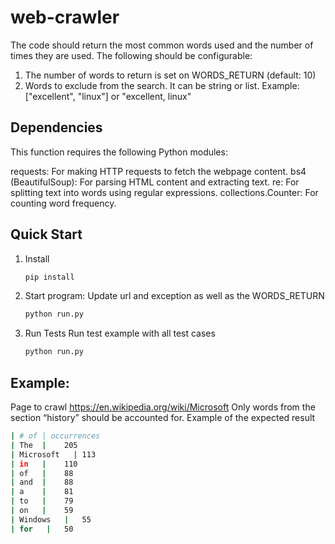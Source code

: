 # web-crawler

The code should return the most common words used and the number of times they are used. The following should be configurable:
1. The number of words to return is set on WORDS_RETURN (default: 10)
2. Words to exclude from the search. It can be string or list. Example: ["excellent", "linux"] or "excellent, linux"

## Dependencies

This function requires the following Python modules:

requests: For making HTTP requests to fetch the webpage content.
bs4 (BeautifulSoup): For parsing HTML content and extracting text.
re: For splitting text into words using regular expressions.
collections.Counter: For counting word frequency.

## Quick Start

1. Install 

   ```bash
   pip install 
   ```

2. Start program:
   Update url and exception as well as the WORDS_RETURN

   ```bash
   python run.py 
   ```
3. Run Tests
   Run test example with all test cases

   ```bash
   python run.py 
   ```
## Example:

Page to crawl
https://en.wikipedia.org/wiki/Microsoft
Only words from the section “history” should be accounted for.
Example of the expected result
```bash
| # of | occurrences
| The  | 	205
| Microsoft   |	113
| in   |	110
| of   |	88
| and  |	88
| a    |	81
| to   |	79
| on   |	59
| Windows   |	55
| for   |	50
```
	

